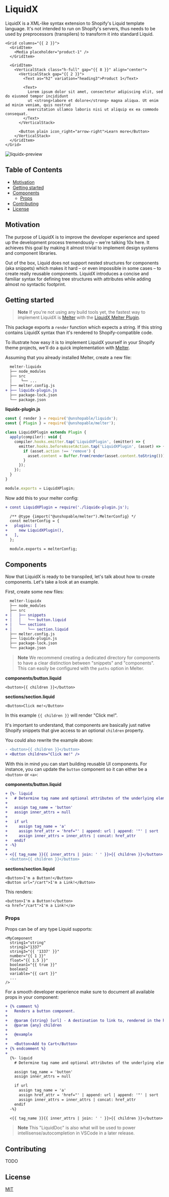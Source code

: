 # LiquidX

LiquidX is a XML-like syntax extension to Shopify's Liquid template language. It's not intended to run on Shopify's servers, thus needs to be used by preprocessors (transpilers) to transform it into standard Liquid.

```liquid
<Grid columns="{{ 2 }}">
  <GridItem>
    <Media placeholder="product-1" />
  </GridItem>

  <GridItem>
    <VerticalStack class="h-full" gap="{{ 8 }}" align="center">
      <VerticalStack gap="{{ 2 }}">
        <Text as="h2" variation="heading3">Product 1</Text>

        <Text>
          Lorem ipsum dolor sit amet, consectetur adipiscing elit, sed do eiusmod tempor incididunt
          ut <strong>labore et dolore</strong> magna aliqua. Ut enim ad minim veniam, quis nostrud
          exercitation ullamco laboris nisi ut aliquip ex ea commodo consequat.
        </Text>
      </VerticalStack>

      <Button plain icon_right="arrow-right">Learn more</Button>
    </VerticalStack>
  </GridItem>
</Grid>
```

![liquidx-preview](https://github.com/unshopable/liquidx/assets/64148345/1a4fcdc3-bae2-4f64-85c7-5056a4795db9)

## Table of Contents

- [Motivation](#motivation)
- [Getting started](#getting-started)
- [Components](#components)
  - [Props](#props)
- [Contributing](#contributing)
- [License](#license)

## Motivation

The purpose of LiquidX is to improve the developer experience and speed up the development process tremendously – we're talking 10x here. It achieves this goal by making it almost trivial to implement design systems and component libraries.

Out of the box, Liquid does not support nested structures for components (aka snippets) which makes it hard – or even impossible in some cases – to create really reusable components. LiquidX introduces a concise and familiar syntax for defining tree structures with attributes while adding almost no syntactic footprint.

## Getting started

> **Note**
> If you're not using any build tools yet, the fastest way to implement LiquidX is [Melter](https://github.com/unshopable/melter) with the [LiquidX Melter Plugin](https://github.com/unshopable/melter-plugin-liquidx).

This package exports a `render` function which expects a string. If this string contains LiquidX syntax than it's rendered to Shopify-compatible code.

To illustrate how easy it is to implement LiquidX yourself in your Shopify theme projects, we'll do a quick implementation with [Melter](https://github.com/unshopable/melter).

Assuming that you already installed Melter, create a new file:

```diff
  melter-liquidx
  ├── node_modules
  ├── src
  │    └── ...
  ├── melter.config.js
+ ├── liquidx-plugin.js
  ├── package-lock.json
  └── package.json
```

**liquidx-plugin.js**

```js
const { render } = require('@unshopable/liquidx');
const { Plugin } = require('@unshopable/melter');

class LiquidXPlugin extends Plugin {
  apply(compiler): void {
    compiler.hooks.emitter.tap('LiquidXPlugin', (emitter) => {
      emitter.hooks.beforeAssetAction.tap('LiquidXPlugin', (asset) => {
        if (asset.action !== 'remove') {
          asset.content = Buffer.from(render(asset.content.toString()));
        }
      });
    });
  }
}

module.exports = LiquidXPlugin;
```

Now add this to your melter config:

```diff
+ const LiquidXPlugin = require('./liquidx-plugin.js');

  /** @type {import("@unshopable/melter").MelterConfig} */
  const melterConfig = {
+   plugins: [
+     new LiquidXPlugin(),
+   ],
  };

  module.exports = melterConfig;
```

## Components

Now that LiquidX is ready to be transpiled, let's talk about how to create components. Let's take a look at an example.

First, create some new files:

```diff
  melter-liquidx
  ├── node_modules
  ├── src
+ │   ├── snippets
+ │   │   └── button.liquid
+ │   └── sections
+ │       └── section.liquid
  ├── melter.config.js
  ├── liquidx-plugin.js
  ├── package-lock.json
  └── package.json
```

> **Note**
> We recommend creating a dedicated directory for components to have a clear distinction between "snippets" and "components". This can easily be configured with the `paths` option in Melter.

**components/button.liquid**

```liquid
<button>{{ children }}</button>
```

**sections/section.liquid**

```liquid
<Button>Click me!</Button>
```

In this example `{{ children }}` will render "Click me!".

It's important to understand, that components are basically just native Shopify snippets that give access to an optional `children` property.

You could also rewrite the example above:

```diff
- <button>{{ children }}</button>
+ <Button children="Click me!" />
```

With this in mind you can start building reusable UI components. For instance, you can update the `button` component so it can either be a `<button>` or `<a>`:

**components/button.liquid**

```diff
+ {%- liquid
+   # Determine tag name and optional attributes of the underlying element (button or anchor).
+
+   assign tag_name = 'button'
+   assign inner_attrs = null
+
+   if url
+     assign tag_name = 'a'
+     assign href_attr = 'href="' | append: url | append: '"' | sort
+     assign inner_attrs = inner_attrs | concat: href_attr
+   endif
+ -%}
+
+ <{{ tag_name }}{{ inner_attrs | join: ' ' }}>{{ children }}</button>
- <button>{{ children }}</button>
```

**sections/section.liquid**

```liquid
<Button>I'm a Button!</Button>
<Button url="/cart">I'm a Link!</Button>
```

This renders:

```liquid
<button>I'm a Button!</button>
<a href="/cart">I'm a Link!</a>
```

### Props

Props can be of any type Liquid supports:

```liquid
<MyComponent
  string1="string"
  string2="1337"
  string3="{{ '1337' }}"
  number="{{ 1 }}"
  float="{{ 1.5 }}"
  boolean1="{{ true }}"
  boolean2
  variable="{{ cart }}"
  ...
/>
```

For a smooth developer experience make sure to document all available props in your component:

```diff
+ {% comment %}
+   Renders a button component.
+
+   @param {string} [url] - A destination to link to, rendered in the href attribute of a link.
+   @param {any} children
+
+   @example
+
+   <Button>Add to Cart</Button>
+ {% endcomment %}
+
  {%- liquid
    # Determine tag name and optional attributes of the underlying element (button or anchor).

    assign tag_name = 'button'
    assign inner_attrs = null

    if url
      assign tag_name = 'a'
      assign href_attr = 'href="' | append: url | append: '"' | sort
      assign inner_attrs = inner_attrs | concat: href_attr
    endif
  -%}

  <{{ tag_name }}{{ inner_attrs | join: ' ' }}>{{ children }}</button>
```

> **Note**
> This "LiquidDoc" is also what will be used to power intellisense/autocompletion in VSCode in a later release.

## Contributing

TODO

## License

[MIT](LICENSE)
